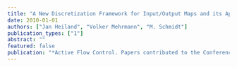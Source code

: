 ```yaml
---
title: "A New Discretization Framework for Input/Output Maps and its Application to Flow Control"
date: 2010-01-01
authors: ["Jan Heiland", "Volker Mehrmann", "M. Schmidt"]
publication_types: ["1"]
abstract: ""
featured: false
publication: "*Active Flow Control. Papers contributed to the Conference \"Active Flow Control II 2010\", Berlin, Germany, May 26 to 28, 2010*"
---
```


